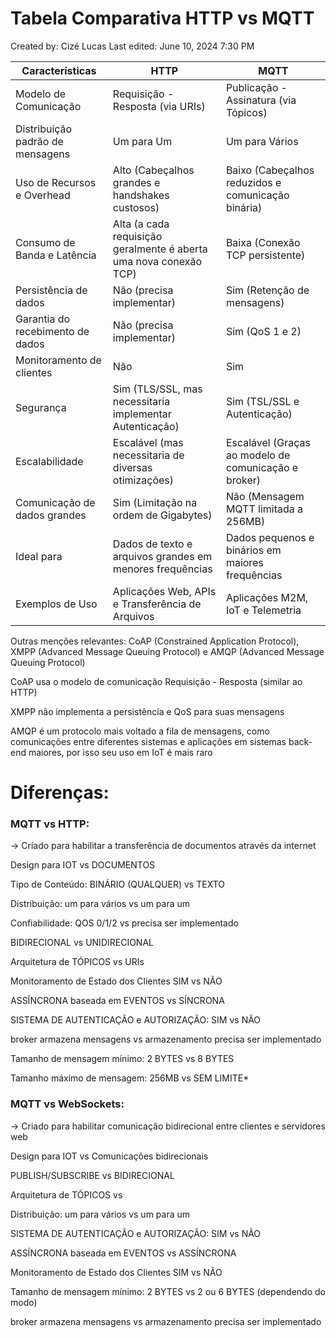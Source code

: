 # Tabela Comparativa HTTP vs MQTT

Created by: Cizé Lucas
Last edited: June 10, 2024 7:30 PM

| Características | HTTP | MQTT |
| --- | --- | --- |
| Modelo de Comunicação | Requisição - Resposta (via URIs) | Publicação - Assinatura (via Tópicos) |
| Distribuição padrão de mensagens | Um para Um | Um para Vários |
| Uso de Recursos e Overhead | Alto (Cabeçalhos grandes e handshakes custosos) | Baixo (Cabeçalhos reduzidos e comunicação binária) |
| Consumo de Banda e Latência | Alta (a cada requisição geralmente é aberta uma nova conexão TCP) | Baixa (Conexão TCP persistente) |
| Persistência de dados | Não (precisa implementar) | Sim (Retenção de mensagens) |
| Garantia do recebimento de dados | Não (precisa implementar) | Sim (QoS 1 e 2) |
| Monitoramento de clientes | Não | Sim |
| Segurança | Sim (TLS/SSL, mas necessitaria implementar Autenticação) | Sim (TSL/SSL e Autenticação) |
| Escalabilidade | Escalável (mas necessitaria de diversas otimizações) | Escalável (Graças ao modelo de comunicação e broker) |
| Comunicação de dados grandes | Sim (Limitação na ordem de Gigabytes) | Não (Mensagem MQTT limitada a 256MB) |
| Ideal para | Dados de texto e arquivos grandes em menores frequências | Dados pequenos e binários em maiores frequências |
| Exemplos de Uso | Aplicações Web, APIs e Transferência de Arquivos | Aplicações M2M, IoT e Telemetria |

Outras menções relevantes: CoAP (Constrained Application Protocol), XMPP (Advanced Message Queuing Protocol) e AMQP (Advanced Message Queuing Protocol)

CoAP usa o modelo de comunicação Requisição - Resposta (similar ao HTTP)

XMPP não implementa a persistência e QoS para suas mensagens

AMQP é um protocolo mais voltado a fila de mensagens, como comunicações entre diferentes sistemas e aplicações em sistemas back-end maiores, por isso seu uso em IoT é mais raro

# Diferenças:

### MQTT vs HTTP:

→ Criado para habilitar a transferência de documentos através da internet

Design para IOT vs DOCUMENTOS

Tipo de Conteúdo: BINÁRIO (QUALQUER) vs TEXTO

Distribuição: um para vários vs um para um

Confiabilidade: QOS 0/1/2 vs precisa ser implementado

BIDIRECIONAL vs UNIDIRECIONAL

Arquitetura de TÓPICOS vs URIs

Monitoramento de Estado dos Clientes SIM vs NÃO

ASSÍNCRONA baseada em EVENTOS vs SÍNCRONA

SISTEMA DE AUTENTICAÇÃO e AUTORIZAÇÃO: SIM vs NÃO

broker armazena mensagens vs armazenamento precisa ser implementado

Tamanho de mensagem mínimo: 2 BYTES vs 8 BYTES

Tamanho máximo de mensagem: 256MB vs SEM LIMITE*

### MQTT vs WebSockets:

→ Criado para habilitar comunicação bidirecional entre clientes e servidores web

Design para IOT vs Comunicações bidirecionais

PUBLISH/SUBSCRIBE vs BIDIRECIONAL

Arquitetura de TÓPICOS vs 

Distribuição: um para vários vs um para um

SISTEMA DE AUTENTICAÇÃO e AUTORIZAÇÃO: SIM vs NÃO

ASSÍNCRONA baseada em EVENTOS vs ASSÍNCRONA

Monitoramento de Estado dos Clientes SIM vs NÃO

Tamanho de mensagem mínimo: 2 BYTES vs 2 ou 6 BYTES (dependendo do modo)

broker armazena mensagens vs armazenamento precisa ser implementado